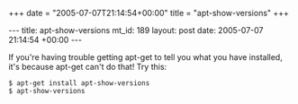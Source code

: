 +++
date = "2005-07-07T21:14:54+00:00"
title = "apt-show-versions"
+++

\--- title: apt-show-versions mt_id: 189 layout: post date: 2005-07-07
21:14:54 +00:00 \---

If you're having trouble getting apt-get to tell you what you have installed,
it's because apt-get can't do that! Try this:

    
    
    $ apt-get install apt-show-versions
    $ apt-show-versions

